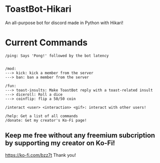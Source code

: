 # ToastBot-Hikari
An all-purpose bot for discord made in Python with Hikari!

# Current Commands
```
/ping: Says 'Pong!' followed by the bot latency


/mod:
---> kick: kick a member from the server
---> ban: ban a member from the server

/fun:
---> toast-insults: Make ToastBot reply with a toast-related insult
---> diceroll: Roll a dice
---> coinflip: flip a 50/50 coin

/interact <user> <interaction> <gif>: interact with other users!

/help: Get a list of all commands
/donate: Get my creator's Ko-Fi page!
```
## Keep me free without any freemium subcription by supporting my creator on Ko-Fi!
https://ko-fi.com/bzz7t
Thank you!
